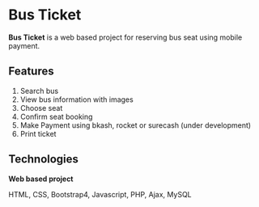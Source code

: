 # Bus Ticket

 **Bus Ticket** is a web based project for reserving bus seat using mobile payment.


## Features

1.  Search bus 
2.  View bus information with images
3.  Choose seat
4.  Confirm seat booking
5. Make Payment using bkash, rocket or surecash (under development) 
6. Print ticket

## Technologies

**Web based project**

HTML, CSS, Bootstrap4, Javascript, PHP, Ajax, MySQL
